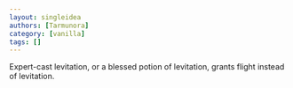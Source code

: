 ```yaml
---
layout: singleidea
authors: [Tarmunora]
category: [vanilla]
tags: []
---
```

Expert-cast levitation, or a blessed potion of levitation, grants flight instead of levitation.
